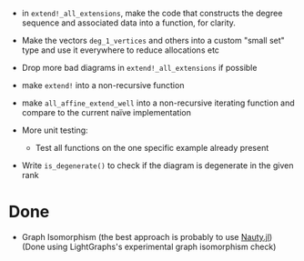 * in `extend!_all_extensions`, make the code that constructs the degree sequence and associated data into a function, for clarity.
* Make the vectors `deg_1_vertices` and others into a custom "small set" type and use it everywhere  to reduce allocations etc
* Drop more bad diagrams in `extend!_all_extensions` if possible
* make `extend!` into a non-recursive function
* make `all_affine_extend_well` into a non-recursive iterating function and compare to the current naïve implementation

  
* More unit testing:
    * Test all functions on the one specific example already present
* Write `is_degenerate()` to check if the diagram is degenerate in the given rank

# Done

* Graph Isomorphism (the best approach is probably to use [Nauty.jl](https://github.com/bovine3dom/Nauty.jl/))
  (Done using LightGraphs's experimental graph isomorphism check)

